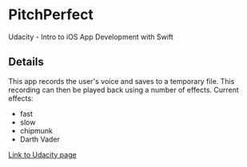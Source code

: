 # PitchPerfect
Udacity - Intro to iOS App Development with Swift

## Details
This app records the user's voice and saves to a temporary file. This recording can then be played back using a number of effects.
Current effects:
- fast
- slow
- chipmunk
- Darth Vader

[Link to Udacity page](https://www.udacity.com/course/viewer#!/c-ud585/l-3197458852/m-4329023192)
